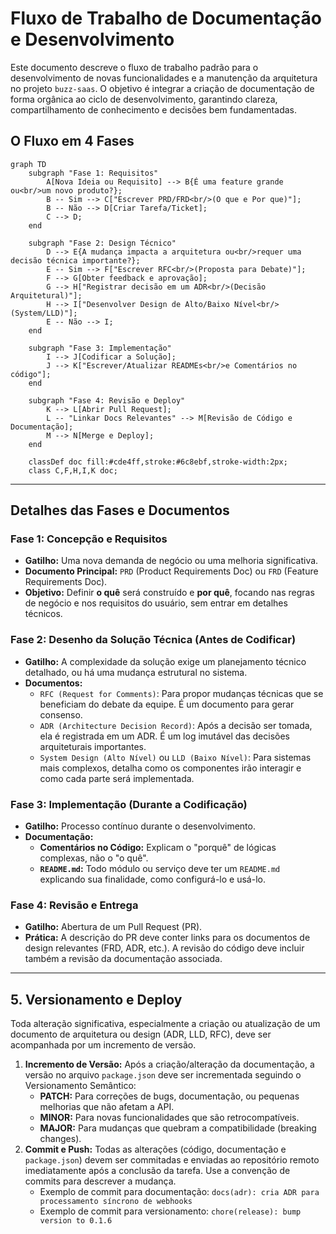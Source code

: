 # Fluxo de Trabalho de Documentação e Desenvolvimento

Este documento descreve o fluxo de trabalho padrão para o desenvolvimento de novas funcionalidades e a manutenção da arquitetura no projeto `buzz-saas`. O objetivo é integrar a criação de documentação de forma orgânica ao ciclo de desenvolvimento, garantindo clareza, compartilhamento de conhecimento e decisões bem fundamentadas.

## O Fluxo em 4 Fases

```mermaid
graph TD
    subgraph "Fase 1: Requisitos"
        A[Nova Ideia ou Requisito] --> B{É uma feature grande ou<br/>um novo produto?};
        B -- Sim --> C["Escrever PRD/FRD<br/>(O que e Por que)"];
        B -- Não --> D[Criar Tarefa/Ticket];
        C --> D;
    end

    subgraph "Fase 2: Design Técnico"
        D --> E{A mudança impacta a arquitetura ou<br/>requer uma decisão técnica importante?};
        E -- Sim --> F["Escrever RFC<br/>(Proposta para Debate)"];
        F --> G[Obter feedback e aprovação];
        G --> H["Registrar decisão em um ADR<br/>(Decisão Arquitetural)"];
        H --> I["Desenvolver Design de Alto/Baixo Nível<br/>(System/LLD)"];
        E -- Não --> I;
    end

    subgraph "Fase 3: Implementação"
        I --> J[Codificar a Solução];
        J --> K["Escrever/Atualizar READMEs<br/>e Comentários no código"];
    end

    subgraph "Fase 4: Revisão e Deploy"
        K --> L[Abrir Pull Request];
        L -- "Linkar Docs Relevantes" --> M[Revisão de Código e Documentação];
        M --> N[Merge e Deploy];
    end

    classDef doc fill:#cde4ff,stroke:#6c8ebf,stroke-width:2px;
    class C,F,H,I,K doc;
```

---

## Detalhes das Fases e Documentos

### Fase 1: Concepção e Requisitos
- **Gatilho:** Uma nova demanda de negócio ou uma melhoria significativa.
- **Documento Principal:** `PRD` (Product Requirements Doc) ou `FRD` (Feature Requirements Doc).
- **Objetivo:** Definir **o quê** será construído e **por quê**, focando nas regras de negócio e nos requisitos do usuário, sem entrar em detalhes técnicos.

### Fase 2: Desenho da Solução Técnica (Antes de Codificar)
- **Gatilho:** A complexidade da solução exige um planejamento técnico detalhado, ou há uma mudança estrutural no sistema.
- **Documentos:**
    - `RFC (Request for Comments)`: Para propor mudanças técnicas que se beneficiam do debate da equipe. É um documento para gerar consenso.
    - `ADR (Architecture Decision Record)`: Após a decisão ser tomada, ela é registrada em um ADR. É um log imutável das decisões arquiteturais importantes.
    - `System Design (Alto Nível)` ou `LLD (Baixo Nível)`: Para sistemas mais complexos, detalha como os componentes irão interagir e como cada parte será implementada.

### Fase 3: Implementação (Durante a Codificação)
- **Gatilho:** Processo contínuo durante o desenvolvimento.
- **Documentação:**
    - **Comentários no Código:** Explicam o "porquê" de lógicas complexas, não o "o quê".
    - **`README.md`:** Todo módulo ou serviço deve ter um `README.md` explicando sua finalidade, como configurá-lo e usá-lo.

### Fase 4: Revisão e Entrega
- **Gatilho:** Abertura de um Pull Request (PR).
- **Prática:** A descrição do PR deve conter links para os documentos de design relevantes (FRD, ADR, etc.). A revisão do código deve incluir também a revisão da documentação associada. 

---

## 5. Versionamento e Deploy

Toda alteração significativa, especialmente a criação ou atualização de um documento de arquitetura ou design (ADR, LLD, RFC), deve ser acompanhada por um incremento de versão.

1.  **Incremento de Versão:** Após a criação/alteração da documentação, a versão no arquivo `package.json` deve ser incrementada seguindo o Versionamento Semântico:
    -   **PATCH:** Para correções de bugs, documentação, ou pequenas melhorias que não afetam a API.
    -   **MINOR:** Para novas funcionalidades que são retrocompatíveis.
    -   **MAJOR:** Para mudanças que quebram a compatibilidade (breaking changes).
2.  **Commit e Push:** Todas as alterações (código, documentação e `package.json`) devem ser commitadas e enviadas ao repositório remoto imediatamente após a conclusão da tarefa. Use a convenção de commits para descrever a mudança.
    -   Exemplo de commit para documentação: `docs(adr): cria ADR para processamento síncrono de webhooks`
    -   Exemplo de commit para versionamento: `chore(release): bump version to 0.1.6` 